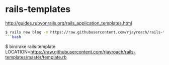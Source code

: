 # rails-templates

http://guides.rubyonrails.org/rails_application_templates.html

```bash
$ rails new blog -m https://raw.githubusercontent.com/rjayroach/rails-templates/master/template.rb
```bash

```
$ bin/rake rails:template LOCATION=https://raw.githubusercontent.com/rjayroach/rails-templates/master/template.rb
```
